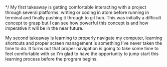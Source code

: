 */ My first takeaway is getting comfortable interacting with a project through several platforms. writing or coding in atom before running in terminal and finally pushing it through to git hub. This was initially a difficult concept to grasp but I can see how powerful this concept is and how imperative it will be in the near future.

My second takeaway is learning to properly navigate my computer, learning shortcuts and proper screen management is something I've never taken the time to do. It turns out that proper navigation is going to take some time to feel comfortable with so I'm glad to have the opportunity to jump start this learning process before the program begins.

